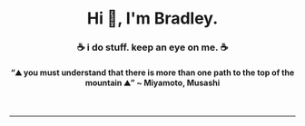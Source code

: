 <h1 align="center">Hi 🌠, I'm Bradley.</h1>
<h3 align="center">☕ i do stuff. keep an eye on me. ☕</h3>



<h4 align="center">“⛰ you must understand that there is more than one path to the top of the mountain ⛰” ~ Miyamoto, Musashi</h4>



$~$

--------------------------------------------------------------------------------------------------------------------------

$~$
